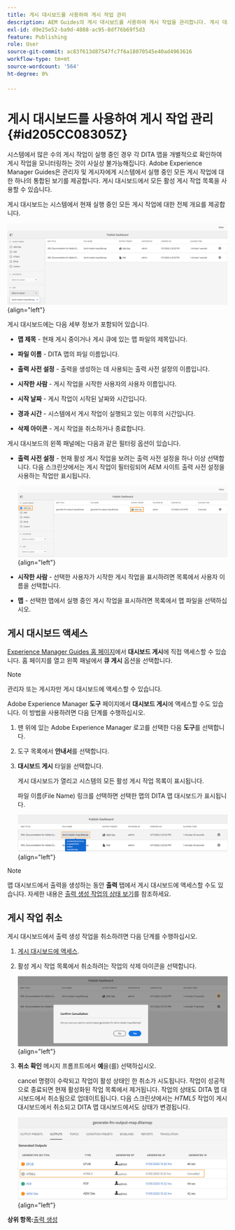 ```yaml
---
title: 게시 대시보드를 사용하여 게시 작업 관리
description: AEM Guides의 게시 대시보드를 사용하여 게시 작업을 관리합니다. 게시 대시보드에 액세스하고 게시 작업을 취소하는 방법을 이해할 수 있습니다.
exl-id: d9e25e52-ba9d-4088-ac95-8df76b69f5d3
feature: Publishing
role: User
source-git-commit: ac83f613d87547fc7f6a18070545e40ad4963616
workflow-type: tm+mt
source-wordcount: '564'
ht-degree: 0%

---
```


# 게시 대시보드를 사용하여 게시 작업 관리 {#id205CC08305Z}

시스템에서 많은 수의 게시 작업이 실행 중인 경우 각 DITA 맵을 개별적으로 확인하여 게시 작업을 모니터링하는 것이 사실상 불가능해집니다. Adobe Experience Manager Guides은 관리자 및 게시자에게 시스템에서 실행 중인 모든 게시 작업에 대한 하나의 통합된 보기를 제공합니다. 게시 대시보드에서 모든 활성 게시 작업 목록을 사용할 수 있습니다.

게시 대시보드는 시스템에서 현재 실행 중인 모든 게시 작업에 대한 전체 개요를 제공합니다.

![](images/publish-dashboard.png){align="left"}

게시 대시보드에는 다음 세부 정보가 포함되어 있습니다.

- **맵 제목** - 현재 게시 중이거나 게시 큐에 있는 맵 파일의 제목입니다.

- **파일 이름** - DITA 맵의 파일 이름입니다.

- **출력 사전 설정** - 출력을 생성하는 데 사용되는 출력 사전 설정의 이름입니다.

- **시작한 사람** - 게시 작업을 시작한 사용자의 사용자 이름입니다.

- **시작 날짜** - 게시 작업이 시작된 날짜와 시간입니다.

- **경과 시간** - 시스템에서 게시 작업이 실행되고 있는 이후의 시간입니다.

- **삭제 아이콘** - 게시 작업을 취소하거나 종료합니다.

게시 대시보드의 왼쪽 패널에는 다음과 같은 필터링 옵션이 있습니다.

- **출력 사전 설정** - 현재 활성 게시 작업을 보려는 출력 사전 설정을 하나 이상 선택합니다. 다음 스크린샷에서는 게시 작업이 필터링되어 AEM 사이트 출력 사전 설정을 사용하는 작업만 표시됩니다.

  ![](images/publish-dashboard-preset-filter.png){align="left"}

- **시작한 사람** - 선택한 사용자가 시작한 게시 작업을 표시하려면 목록에서 사용자 이름을 선택합니다.

- **맵** - 선택한 맵에서 실행 중인 게시 작업을 표시하려면 목록에서 맵 파일을 선택하십시오.

## 게시 대시보드 액세스

[Experience Manager Guides 홈 페이지](./intro-home-page.md)에서 **대시보드 게시**&#x200B;에 직접 액세스할 수 있습니다. 홈 페이지를 열고 왼쪽 패널에서 **큐 게시** 옵션을 선택합니다.

>[!NOTE]
>
> 관리자 또는 게시자만 게시 대시보드에 액세스할 수 있습니다.

Adobe Experience Manager **도구** 페이지에서 **대시보드 게시**&#x200B;에 액세스할 수도 있습니다. 이 방법을 사용하려면 다음 단계를 수행하십시오.

1. 맨 위에 있는 Adobe Experience Manager 로고를 선택한 다음 **도구**&#x200B;를 선택합니다.

1. 도구 목록에서 **안내서**&#x200B;를 선택합니다.

1. **대시보드 게시** 타일을 선택합니다.

   게시 대시보드가 열리고 시스템의 모든 활성 게시 작업 목록이 표시됩니다.

   파일 이름(File Name) 링크를 선택하면 선택한 맵의 DITA 맵 대시보드가 표시됩니다.

   ![](images/publish-dashboard-click-filename-link.png){align="left"}


>[!NOTE]
>
> 맵 대시보드에서 출력을 생성하는 동안 **출력** 탭에서 게시 대시보드에 액세스할 수도 있습니다. 자세한 내용은 [출력 생성 작업의 상태 보기](generate-output-for-a-dita-map.md#viewing_output_history)를 참조하세요.

## 게시 작업 취소

게시 대시보드에서 출력 생성 작업을 취소하려면 다음 단계를 수행하십시오.

1. [게시 대시보드에 액세스](#access-the-publish-dashboard).

1. 활성 게시 작업 목록에서 취소하려는 작업의 삭제 아이콘을 선택합니다.

   ![](images/publish-dashboard-cancel-task.png){align="left"}

1. **취소 확인** 메시지 프롬프트에서 **예**&#x200B;을(를) 선택하십시오.

   cancel 명령이 수락되고 작업이 활성 상태인 한 취소가 시도됩니다. 작업이 성공적으로 종료되면 현재 활성화된 작업 목록에서 제거됩니다. 작업의 상태도 DITA 맵 대시보드에서 취소됨으로 업데이트됩니다. 다음 스크린샷에서는 *HTML5* 작업이 게시 대시보드에서 취소되고 DITA 맵 대시보드에서도 상태가 변경됩니다.

   ![](images/cancelled-output-task.png){align="left"}


**상위 항목:**[&#x200B;출력 생성](generate-output.md)
